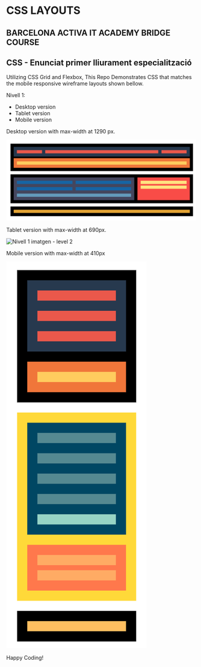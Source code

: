 # CSS LAYOUTS

## BARCELONA ACTIVA IT ACADEMY BRIDGE COURSE

## CSS - Enunciat primer lliurament especialització

Utilizing CSS Grid and Flexbox, This Repo
Demonstrates CSS that matches the mobile responsive wireframe layouts shown bellow.

Nivell 1:

- Desktop version
- Tablet version
- Mobile version

Desktop version with max-width at 1290 px.

![Nivell 1 imatgen](./Pr%C3%A0ctica%20Flex%20versi%C3%B3%20excriptori.png)

Tablet version with max-width at 690px.

![Nivell 1 imatgen - level 2](./Captura%20de%20pantalla%20del%20wireframe%20versi%C3%B3%20tauleta.png)

Mobile version with max-width at 410px

![Nivell 1 imatgen - level 2](./Captura_de_pantalla_2021-02-01_a_las_18.06.04.png)

Happy Coding!
